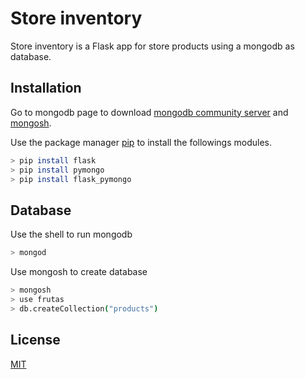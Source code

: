 # Store inventory

Store inventory is a Flask app for store products using a mongodb as database.

## Installation

Go to mongodb page to download [mongodb community server](https://www.mongodb.com/try/download/community) and [mongosh](https://www.mongodb.com/try/download/atlascli).

Use the package manager [pip](https://pip.pypa.io/en/stable/) to install the followings modules.

```bash
> pip install flask
> pip install pymongo
> pip install flask_pymongo
```
## Database
Use the shell to run mongodb
```bash
> mongod
```
Use mongosh to create database
```bash
> mongosh
> use frutas
> db.createCollection("products")
```
## License

[MIT](https://choosealicense.com/licenses/mit/)